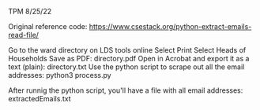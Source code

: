 TPM 8/25/22

Original reference code: https://www.csestack.org/python-extract-emails-read-file/

Go to the ward directory on LDS tools online
Select Print
Select Heads of Households
Save as PDF: directory.pdf
Open in Acrobat and export it as a text (plain): directory.txt
Use the python script to scrape out all the email addresses: python3 process.py

After runnig the python script, you'll have a file with all email addresses: extractedEmails.txt
